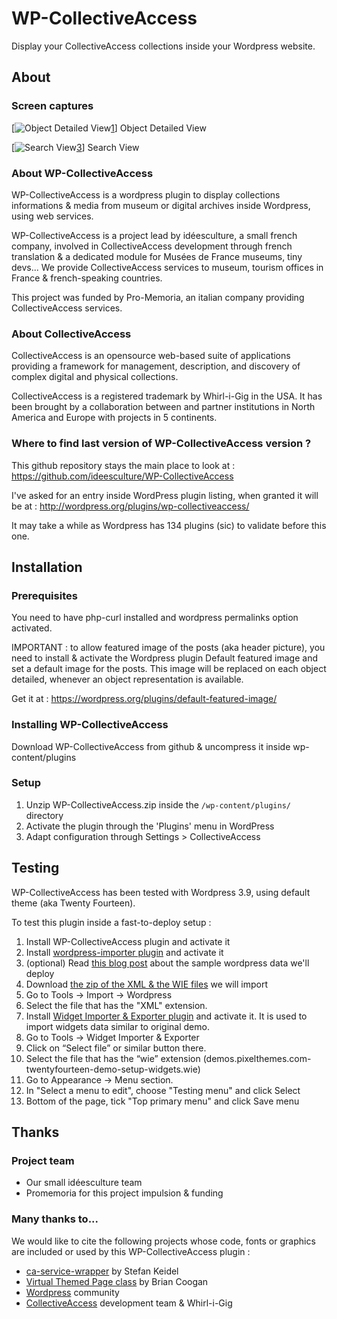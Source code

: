 # WP-CollectiveAccess

Display your CollectiveAccess collections inside your Wordpress website.

## About

### Screen captures
[1]: https://raw.githubusercontent.com/ideesculture/WP-CollectiveAccess/master/assets/captures/detail.png
[2]: https://raw.githubusercontent.com/ideesculture/WP-CollectiveAccess/master/assets/captures/detail_small.png
[3]: https://raw.githubusercontent.com/ideesculture/WP-CollectiveAccess/master/assets/captures/search.png
[4]: https://raw.githubusercontent.com/ideesculture/WP-CollectiveAccess/master/assets/captures/search_small.png
[![Object Detailed View][2][1]]
Object Detailed View

[![Search View][4][3]]
Search View

### About WP-CollectiveAccess
WP-CollectiveAccess is a wordpress plugin to display collections informations & media from museum or digital archives 
inside Wordpress, using web services.

WP-CollectiveAccess is a project lead by idéesculture, a small french company, involved in CollectiveAccess development 
through french translation & a dedicated module for Musées de France museums, tiny devs... We provide CollectiveAccess 
services to museum, tourism offices in France & french-speaking countries. 

This project was funded by Pro-Memoria, an italian company providing CollectiveAccess services.

### About CollectiveAccess
CollectiveAccess is an opensource web-based suite of applications providing a framework for management, description, and discovery  of complex digital and physical collections.

CollectiveAccess is a registered trademark by Whirl-i-Gig in the USA. It has been brought by a collaboration between and 
partner institutions in North America and Europe with projects in 5 continents.

### Where to find last version of WP-CollectiveAccess version ?

This github repository stays the main place to look at : https://github.com/ideesculture/WP-CollectiveAccess

I've asked for an entry inside WordPress plugin listing, when granted it will be at : http://wordpress.org/plugins/wp-collectiveaccess/

It may take a while as Wordpress has 134 plugins (sic) to validate before this one.

## Installation

### Prerequisites

You need to have php-curl installed and wordpress permalinks option activated.

IMPORTANT : to allow featured image of the posts (aka header picture), you need to install & activate the Wordpress plugin Default featured image and set a default image for the posts.
This image will be replaced on each object detailed, whenever an object representation is available.

Get it at : https://wordpress.org/plugins/default-featured-image/

### Installing WP-CollectiveAccess

Download WP-CollectiveAccess from github & uncompress it inside wp-content/plugins

### Setup

1. Unzip WP-CollectiveAccess.zip inside the `/wp-content/plugins/` directory
1. Activate the plugin through the 'Plugins' menu in WordPress
1. Adapt configuration through Settings > CollectiveAccess


## Testing

WP-CollectiveAccess has been tested with Wordpress 3.9, using default theme (aka Twenty Fourteen).

To test this plugin inside a fast-to-deploy setup : 

1. Install WP-CollectiveAccess plugin and activate it
1. Install [wordpress-importer plugin](https://wordpress.org/plugins/wordpress-importer/) and activate it
1. (optional) Read [this blog post](http://pixelthemes.com/twenty-fourteen-wordpress-theme-demo-sample-data-download/) 
about the sample wordpress data we'll deploy
1. Download [the zip of the XML & the WIE files](http://pixelthemes.com/?ddownload=343) we will import
1. Go to Tools -> Import -> Wordpress
1. Select the file that has the "XML" extension. 
1. Install [Widget Importer & Exporter plugin](https://wordpress.org/plugins/widget-importer-exporter/) and activate 
it.  It is used to import widgets data similar to original demo.
1. Go to Tools -> Widget Importer & Exporter
1. Click on “Select file” or similar button there.  
1. Select the file that has the “wie” extension (demos.pixelthemes.com-twentyfourteen-demo-setup-widgets.wie)
1. Go to Appearance -> Menu section.
1. In "Select a menu to edit", choose "Testing menu" and click Select
1. Bottom of the page, tick "Top primary menu" and click Save menu

## Thanks

### Project team
- Our small idéesculture team
- Promemoria for this project impulsion & funding

### Many thanks to...
We would like to cite the following projects whose code, fonts or graphics are included or used by this WP-CollectiveAccess plugin :

- [ca-service-wrapper](https://github.com/skeidel/ca-service-wrapper) by Stefan Keidel
- [Virtual Themed Page class](https://gist.github.com/brianoz/9105004) by Brian Coogan
- [Wordpress](http://wordpress.org/) community
- [CollectiveAccess](http://www.collectiveaccess.org/) development team & Whirl-i-Gig
